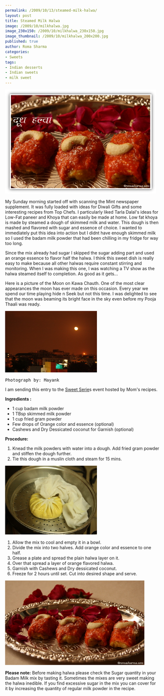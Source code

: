 ```yaml
--- 
permalink: /2009/10/13/steamed-milk-halwa/
layout: post
title: Steamed Milk Halwa
image: /2009/10/milkhalwa.jpg
image_230x150: /2009/10/milkhalwa_230x150.jpg
image_thumbnail: /2009/10/milkhalwa_200x200.jpg
published: true
author: Roma Sharma
categories: 
- Sweets
tags:
- Indian desserts
- Indian sweets
- milk sweet
---
```

<img class="alignnone size-full wp-image-1960" title="milkHalwa" src="/2009/10/milkhalwa.jpg" alt="milkHalwa" width="494" height="339" />

My Sunday morning started off with scanning the Mint newspaper supplement. It was fully loaded with ideas for Diwali Gifts and some interesting recipes from Top Chefs. I particularly liked Tarla Dalal's ideas for Low-Fat paneer and Khoya that can easily be made at home. Low fat khoya is made by steamed a dough of skimmed milk and water. This dough is then mashed and flavored with sugar and essence of choice. I wanted to immediately put this idea into action but I didnt have enough skimmed milk so I used the badam milk powder that had been chilling in my fridge for way too long.

<!--more-->Since the mix already had sugar I skipped the sugar adding part and used an orange essence to flavor half the halwa. I think this sweet dish is really easy to make because all other halwas require constant stirring and monitoring. When I was making this one, I was watching a TV show as the halwa steamed itself to completion. As good as it gets...

Here is a picture of the Moon on Kawa Chauth. One of the most clear appearances the moon has ever made on this occasion. Every year we spend our time playing hide n Seek but not this time. I was delighted to see that the moon was beaming its bright face in the sky even before my Pooja Thaali was ready.

<div class='post-image'><img class="size-full wp-image-1970 " title="moon" src="/2009/10/moon.jpg" alt="moon" width="300" height="200" /></div>
<pre>Photograph by: Mayank</pre>
I am sending this entry to the <a href="http://momrecipies.blogspot.com/2009/10/event-announcement-sweet-series.html">Sweet Serie</a>s event hosted by Mom's recipes.

<strong>Ingredients :</strong>
<ul>
	<li>1 cup badam milk powder</li>
	<li>1 TBsp skimmed milk powder</li>
	<li>1 cup fried gram powder</li>
	<li>Few drops of Orange color and essence (optional)</li>
	<li>Cashews and Dry Dessicated coconut for Garnish (optional)</li>
</ul>
<strong>Procedure:</strong>
<ol>
	<li>Knead the milk powders with water into a dough. Add fried gram powder and stiffen the dough further.</li>
	<li>Tie this dough in a muslin cloth and steam for 15 mins.</li>
</ol>
<div class='post-image'><img class="size-full wp-image-1968" title="potli" src="/2009/10/potli.jpg" alt="potli" width="300" height="224" /></div>
<ol>
	<li>Allow the mix to cool and empty it in a bowl.</li>
	<li>Divide the mix into two halves. Add orange color and essence to one half.</li>
	<li>Grease a plate and spread the plain halwa layer on it.</li>
	<li>Over that spread a layer of orange flavored halwa.</li>
	<li>Garnish with Cashews and Dry dessicated coconut.</li>
	<li>Freeze for 2 hours until set. Cut into desired shape and serve.</li>
</ol>
<img class="alignnone size-full wp-image-1969" title="platter" src="/2009/10/platter.jpg" alt="platter" width="455" height="275" />

<strong>Please note:</strong>
Before making halwa please check the Sugar quantity in your Badam Milk mix by tasting it. Sometimes the mixes are very sweet making the halwa inedible. If you find excessive sugar in the mix you can cover for it by increasing the quantity of regular milk powder in the recipe.
